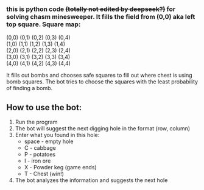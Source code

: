 ### this is python code ~~(totally not edited by deepseek?)~~ for solving chasm minesweeper. It fills the field from (0,0) aka left top square. Square map:  
(0,0) (0,1) (0,2) (0,3) (0,4)  
(1,0) (1,1) (1,2) (1,3) (1,4)  
(2,0) (2,1) (2,2) (2,3) (2,4)  
(3,0) (3,1) (3,2) (3,3) (3,4)  
(4,0) (4,1) (4,2) (4,3) (4,4)   
  
It fills out bombs and chooses safe squares to fill out where chest is using bomb squares. The bot tries to choose the squares with the least probability of finding a bomb.  

## How to use the bot:
1. Run the program
2. The bot will suggest the next digging hole in the format (row, column)
3. Enter what you found in this hole:
   - space - empty hole  
   - C - cabbage  
   - P - potatoes  
   - I - iron ore  
   - X - Powder keg (game ends)
   - T - Chest (win!)
4. The bot analyzes the information and suggests the next hole
